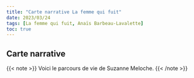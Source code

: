 ```yaml
---
title: "Carte narrative La femme qui fuit"
date: 2023/03/24
tags: [La femme qui fuit, Anaïs Barbeau-Lavalette]
toc: true
---
```


## Carte narrative

 {{< note >}}
Voici le parcours de vie de Suzanne Meloche. 
{{< /note >}}

